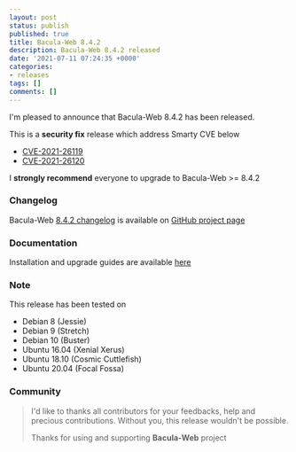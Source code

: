 ```yaml
---
layout: post
status: publish
published: true
title: Bacula-Web 8.4.2
description: Bacula-Web 8.4.2 released
date: '2021-07-11 07:24:35 +0000'
categories:
- releases
tags: []
comments: []
---
```


I'm pleased to announce that Bacula-Web 8.4.2 has been released.

This is a **security fix** release which address Smarty CVE below

- [CVE-2021-26119](https://www.cvedetails.com/cve/CVE-2021-26119/)
- [CVE-2021-26120](https://www.cvedetails.com/cve/CVE-2021-26120/)

I **strongly recommend** everyone to upgrade to Bacula-Web >= 8.4.2

### Changelog

Bacula-Web [8.4.2 changelog](https://github.com/bacula-web/bacula-web/releases/tag/v8.4.2) is available on [GitHub project page](https://github.com/bacula-web/bacula-web)

### Documentation

Installation and upgrade guides are available [here](http://docs.bacula-web.org/en/latest/)

### Note

This release has been tested on

- Debian 8 (Jessie)
- Debian 9 (Stretch)
- Debian 10 (Buster)
- Ubuntu 16.04 (Xenial Xerus)
- Ubuntu 18.10 (Cosmic Cuttlefish)
- Ubuntu 20.04 (Focal Fossa)

### Community

> I'd like to thanks all contributors for your feedbacks, help and precious contributions.
> Without you, this release wouldn't be possible.
>
> Thanks for using and supporting **Bacula-Web** project